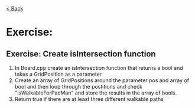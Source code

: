 [< Back](../README.md)

# Exercise: 

## Exercise: Create isIntersection function

1. In Board.cpp create an isIntersection function that returns a bool and takes a GridPosition as a parameter
2. Create an array of GridPositions around the parameter pos and array of bool and then loop through the postitions and check "isWalkableForPacMan" and store the results in the array of bools.
3. Return true if there are at least three different walkable paths
